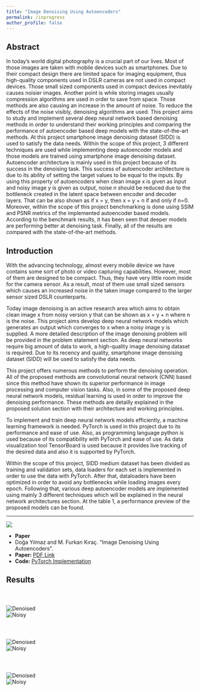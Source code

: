 ```yaml
---
title: "Image Denoising Using Autoencoders"
permalink: /inprogress
author_profile: false
---
```


<script src="assets/js/plugins/BeerSlider.js"></script>

## Abstract

In today’s world digital photography is a crucial part of our lives. Most of those images are taken with mobile devices such as smartphones. Due to their compact design there are limited space for imaging equipment, thus high-quality components used in DSLR cameras are not used in compact devices. Those small sized components used in compact devices inevitably causes noisier images. Another point is while storing images usually compression algorithms are used in order to save from space. Those methods are also causing an increase in the amount of noise. To reduce the effects of the noise visibly, denoising algorithms are used. This project aims to study and implement several deep neural network based denoising methods in order to understand their working principles and comparing the performance of autoencoder based deep models with the state-of-the-art methods. At this project smartphone image denoising dataset (SIDD) is used to satisfy the data needs. Within the scope of this project, 3 different techniques are used while implementing deep autoencoder models and those models are trained using smartphone image denoising dataset. Autoencoder architecture is mainly used in this project because of its success in the denoising task. This success of autoencoder architecture is due to its ability of setting the target values to be equal to the inputs. By using this property of autoencoders when clean image x is given as input and noisy image y is given as output, noise $n$ should be reduced due to the bottleneck created in the latent space between encoder and decoder layers. That can be also shown as if x = y, then x = y + n if and only if n=0. Moreover, within the scope of this project benchmarking is done using SSIM and PSNR metrics of the implemented autoencoder based models. According to the benchmark results, it has been seen that deeper models are performing better at denoising task. Finally, all of the results are compared with the state-of-the-art methods.

## Introduction

With the advancing technology, almost every mobile device we have contains some sort of photo or video capturing capabilities. However, most of them are designed to be compact. Thus, they have very little room inside for the camera sensor. As a result, most of them use small sized sensors which causes an increased noise in the taken image compared to the larger sensor sized DSLR counterparts.

Today image denoising is an active research area which aims to obtain clean image x from noisy version y that can be shown as x = y + n where n is the noise. This project aims develop deep neural network models which generates an output which converges to x when a noisy image y is supplied. A more detailed description of the image denoising problem will be provided in the problem statement section. As deep neural networks require big amount of data to work, a high-quality image denoising dataset is required. Due to its recency and quality, smartphone image denoising dataset (SIDD) will be used to satisfy the data needs.

This project offers numerous methods to perform the denoising operation. All of the proposed methods are convolutional neural network (CNN) based since this method have shown its superior performance in image processing and computer vision tasks. Also, in some of the proposed deep neural network models, residual learning is used in order to improve the denoising performance. These methods are detailly explained in the proposed solution section with their architecture and working principles.

To implement and train deep neural network models efficiently, a machine learning framework is needed. PyTorch is used in this project due to its performance and ease of use. Also, as programming language python is used because of its compatibility with PyTorch and ease of use. As data visualization tool TensorBoard is used because it provides live tracking of the desired data and also it is supported by PyTorch.

Within the scope of this project, SIDD medium dataset has been divided as training and validation sets, data loaders for each set is implemented in order to use the data with PyTorch. After that, dataloaders have been optimized in order to avoid any bottlenecks while loading images every epoch. Following that, various deep autoencoder models are implemented using mainly 3 different techniques which will be explained in the neural network architectures section. At the table 1, a performance preview of the proposed models can be found.

-----------

<div class="paper-info">

  <div class="paper-info paper-image">
    <img src="assets/images/cs402_report_image.png" href="./assets/cs402_report.pdf">
  </div>

  <div class="paper-info paper-data">

  <ul>
    <li><b>Paper</b></li>
    <li>Doğa Yılmaz and M. Furkan Kıraç. "Image Denoising Using Autoencoders".</li>
    <li><b>Paper: </b><a href="./assets/cs402_report.pdf" download="DogaYilmaz_FurkanKirac_image_denoising_using_autoencoders">PDF Link</a></li>
    <li><b>Code: </b> <a href='https://github.com/yilmazdoga/image_denoising_using_autoencoders'>PyTorch Implementation</a></li>
  </ul>

  </div>

</div>


## Results

<div class="beer-container">
  <header>

  </header>
  <div id="compare0" class="beer-slider" data-beer-label="Denoised">
    <img src="assets/images/DENOISED_0.png"  alt="Denoised">
    <div class="beer-reveal" data-beer-label="Noisy">
      <img src="assets/images/NOISY_0.png"  alt="Noisy">
  </div>
</div>
</div>

<div class="beer-container">
  <header>

  </header>
  <div id="compare1" class="beer-slider" data-beer-label="Denoised">
    <img src="assets/images/DENOISED_1.png"  alt="Denoised">
    <div class="beer-reveal" data-beer-label="Noisy">
      <img src="assets/images/NOISY_1.png"  alt="Noisy">
  </div>
</div>
</div>

<div class="beer-container">
  <header>

  </header>
  <div id="compare2" class="beer-slider" data-beer-label="Denoised">
    <img src="assets/images/DENOISED_2.png"  alt="Denoised">
    <div class="beer-reveal" data-beer-label="Noisy">
      <img src="assets/images/NOISY_2.png"  alt="Noisy">
  </div>
</div>
</div>

<script>
  new BeerSlider( document.getElementById( "compare0" ) );
  new BeerSlider( document.getElementById( "compare1" ) );
  new BeerSlider( document.getElementById( "compare2" ) );
</script>
